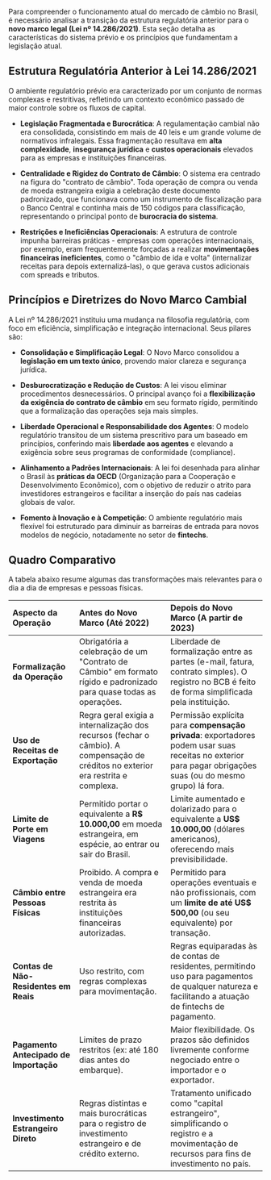 Para compreender o funcionamento atual do mercado de câmbio no Brasil, é necessário analisar a transição da estrutura regulatória anterior para o **novo marco legal (Lei nº 14.286/2021)**. Esta seção detalha as características do sistema prévio e os princípios que fundamentam a legislação atual.

## Estrutura Regulatória Anterior à Lei 14.286/2021

O ambiente regulatório prévio era caracterizado por um conjunto de normas complexas e restritivas, refletindo um contexto econômico passado de maior controle sobre os fluxos de capital.

* **Legislação Fragmentada e Burocrática**: A regulamentação cambial não era consolidada, consistindo em mais de 40 leis e um grande volume de normativos infralegais. Essa fragmentação resultava em **alta complexidade**, **insegurança jurídica** e **custos operacionais** elevados para as empresas e instituições financeiras.

* **Centralidade e Rigidez do Contrato de Câmbio**: O sistema era centrado na figura do "contrato de câmbio". Toda operação de compra ou venda de moeda estrangeira exigia a celebração deste documento padronizado, que funcionava como um instrumento de fiscalização para o Banco Central e continha mais de 150 códigos para classificação, representando o principal ponto de **burocracia do sistema**.

* **Restrições e Ineficiências Operacionais**: A estrutura de controle impunha barreiras práticas - empresas com operações internacionais, por exemplo, eram frequentemente forçadas a realizar **movimentações financeiras ineficientes**, como o "câmbio de ida e volta" (internalizar receitas para depois externalizá-las), o que gerava custos adicionais com spreads e tributos.

## Princípios e Diretrizes do Novo Marco Cambial

A Lei nº 14.286/2021 instituiu uma mudança na filosofia regulatória, com foco em eficiência, simplificação e integração internacional. Seus pilares são:

* **Consolidação e Simplificação Legal**: O Novo Marco consolidou a **legislação em um texto único**, provendo maior clareza e segurança jurídica.

* **Desburocratização e Redução de Custos**: A lei visou eliminar procedimentos desnecessários. O principal avanço foi a **flexibilização da exigência do contrato de câmbio** em seu formato rígido, permitindo que a formalização das operações seja mais simples.

* **Liberdade Operacional e Responsabilidade dos Agentes**: O modelo regulatório transitou de um sistema prescritivo para um baseado em princípios, conferindo mais **liberdade aos agentes** e elevando a exigência sobre seus programas de conformidade (compliance).

* **Alinhamento a Padrões Internacionais**: A lei foi desenhada para alinhar o Brasil às **práticas da OECD** (Organização para a Cooperação e Desenvolvimento Econômico), com o objetivo de reduzir o atrito para investidores estrangeiros e facilitar a inserção do país nas cadeias globais de valor.

* **Fomento à Inovação e à Competição**: O ambiente regulatório mais flexível foi estruturado para diminuir as barreiras de entrada para novos modelos de negócio, notadamente no setor de **fintechs**.

## Quadro Comparativo

A tabela abaixo resume algumas das transformações mais relevantes para o dia a dia de empresas e pessoas físicas.

| Aspecto da Operação | Antes do Novo Marco (Até 2022) | Depois do Novo Marco (A partir de 2023) |
| :--- | :--- | :--- |
| **Formalização da Operação** | Obrigatória a celebração de um "Contrato de Câmbio" em formato rígido e padronizado para quase todas as operações. | Liberdade de formalização entre as partes (e-mail, fatura, contrato simples). O registro no BCB é feito de forma simplificada pela instituição. |
| **Uso de Receitas de Exportação**| Regra geral exigia a internalização dos recursos (fechar o câmbio). A compensação de créditos no exterior era restrita e complexa. | Permissão explícita para **compensação privada**: exportadores podem usar suas receitas no exterior para pagar obrigações suas (ou do mesmo grupo) lá fora. |
| **Limite de Porte em Viagens** | Permitido portar o equivalente a **R$ 10.000,00** em moeda estrangeira, em espécie, ao entrar ou sair do Brasil. | Limite aumentado e dolarizado para o equivalente a **US$ 10.000,00** (dólares americanos), oferecendo mais previsibilidade. |
| **Câmbio entre Pessoas Físicas**| Proibido. A compra e venda de moeda estrangeira era restrita às instituições financeiras autorizadas. | Permitido para operações eventuais e não profissionais, com um **limite de até US$ 500,00** (ou seu equivalente) por transação. |
| **Contas de Não-Residentes em Reais** | Uso restrito, com regras complexas para movimentação. | Regras equiparadas às de contas de residentes, permitindo uso para pagamentos de qualquer natureza e facilitando a atuação de fintechs de pagamento. |
| **Pagamento Antecipado de Importação**| Limites de prazo restritos (ex: até 180 dias antes do embarque). | Maior flexibilidade. Os prazos são definidos livremente conforme negociado entre o importador e o exportador. |
| **Investimento Estrangeiro Direto**| Regras distintas e mais burocráticas para o registro de investimento estrangeiro e de crédito externo. | Tratamento unificado como "capital estrangeiro", simplificando o registro e a movimentação de recursos para fins de investimento no país. |